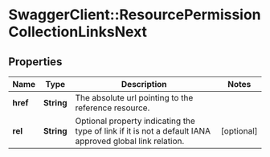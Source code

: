 # SwaggerClient::ResourcePermissionCollectionLinksNext

## Properties
Name | Type | Description | Notes
------------ | ------------- | ------------- | -------------
**href** | **String** | The absolute url pointing to the reference resource. | 
**rel** | **String** | Optional property indicating the type of link if it is not a default IANA approved global link relation. | [optional] 

